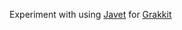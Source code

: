Experiment with using [Javet](https://github.com/caoccao/Javet) for [Grakkit](https://github.com/grakkit/grakkit)

